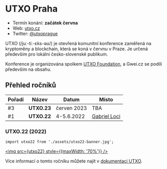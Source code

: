 # UTXO Praha

- Termín konání: **začátek června**
- Web: [utxo.cz](https://utxo.cz)
- Twitter: [@utxoprague](https://twitter.com/utxoprague)

UTXO (/juː-tiː-ɛks-əʊ/) je otevřená komunitní konference zaměřená na kryptoměny a blockchain, která se koná v červnu v Praze. Je určená především pro lokální česko-slovenské publikum.

Konference je organizována spolkem [UTXO Foundation](https://utxo.foundation/), a Gwei.cz se podílí především na obsahu.

## Přehled ročníků

| Pořadí | Název | Datum | Místo |
| ---    | ---   | ---   | ---   |
| #3 | **UTXO.23** | červen 2023 | TBA |
| #1 | **UTXO.22** | 4-5.6.2022 | [Gabriel Loci](https://www.gabrielloci.com/) |

### UTXO.22 (2022)

```mdx-code-block
import utxo22 from './assets/utxo22-banner.jpg';
```
<a href="https://docs.utxo.cz/"><img src={utxo22} style={{maxWidth: '70%'}} /></a>

Více informací o tomto ročníku můžete najít v [dokumentaci UTXO](https://docs.utxo.cz/).